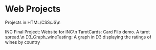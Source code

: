 # Web Projects
Projects in HTML/CSS/JS\n

INC Final Project: Website for INC\n
TarotCards: Card Flip demo. A tarot spread.\n
D3_Graph_wineTasting: A graph in D3 displaying the ratings of wines by country
